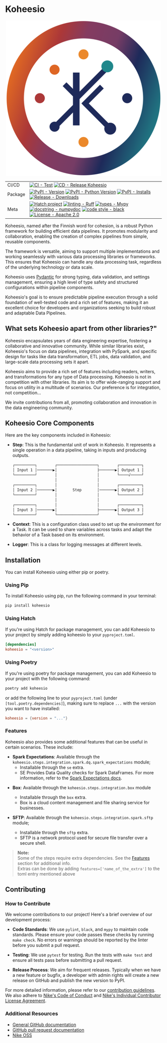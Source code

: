 # Koheesio

<div align="center">

<img src="https://raw.githubusercontent.com/Nike-Inc/koheesio/main/docs/assets/logo_koheesio.svg" alt="Koheesio logo" width="500" role="img">
</div>

|         |                                                                                                                                                                                                                                                                                                                                                                                                                                                                                                                                                                                                                                                                                                                                                     |
|---------|-----------------------------------------------------------------------------------------------------------------------------------------------------------------------------------------------------------------------------------------------------------------------------------------------------------------------------------------------------------------------------------------------------------------------------------------------------------------------------------------------------------------------------------------------------------------------------------------------------------------------------------------------------------------------------------------------------------------------------------------------------|
| CI/CD   | [![CI - Test](https://github.com/Nike-Inc/koheesio/actions/workflows/test.yaml/badge.svg)](https://github.com/Nike-Inc/koheesio/actions/workflows/test.yaml) [![CD - Release Koheesio](https://github.com/Nike-Inc/koheesio/actions/workflows/release.yml/badge.svg)](https://github.com/Nike-Inc/koheesio/actions/workflows/release.yml)                                                                                                                                                                                                                                                                                                                                                                                                 |
| Package | [![PyPI - Version](https://img.shields.io/pypi/v/koheesio.svg?logo=pypi&label=PyPI&logoColor=gold)](https://pypi.org/project/koheesio/) [![PyPI - Python Version](https://img.shields.io/pypi/pyversions/koheesio.svg?logo=python&label=Python&logoColor=gold)](https://pypi.org/project/koheesio/) [![PyPI - Installs](https://img.shields.io/pypi/dm/koheesio.svg?color=blue&label=Installs&logo=pypi&logoColor=gold)](https://pypi.org/project/koheesio/) [![Release - Downloads](https://img.shields.io/github/downloads/Nike-Inc/koheesio/total?label=Downloads)](https://github.com/Nike-Inc/koheesio/releases)                                                                                                                               |
| Meta    | [![Hatch project](https://img.shields.io/badge/%F0%9F%A5%9A-Hatch-4051b5.svg)](https://github.com/pypa/hatch) [![linting - Ruff](https://img.shields.io/endpoint?url=https://raw.githubusercontent.com/astral-sh/ruff/main/assets/badge/v2.json)](https://github.com/astral-sh/ruff) [![types - Mypy](https://img.shields.io/badge/types-Mypy-blue.svg)](https://github.com/python/mypy) [![docstring - numpydoc](https://img.shields.io/badge/docstring-numpydoc-blue)](https://numpydoc.readthedocs.io/en/latest/format.html) [![code style - black](https://img.shields.io/badge/code%20style-black-000000.svg)](https://github.com/psf/black) [![License - Apache 2.0](https://img.shields.io/github/license/Nike-Inc/koheesio)](LICENSE.txt) |

Koheesio, named after the Finnish word for cohesion, is a robust Python framework for building efficient data pipelines.
It promotes modularity and collaboration, enabling the creation of complex pipelines from simple, reusable components.

The framework is versatile, aiming to support multiple implementations and working seamlessly with various data
processing libraries or frameworks. This ensures that Koheesio can handle any data processing task, regardless of the
underlying technology or data scale.

Koheesio uses [Pydantic] for strong typing, data validation, and settings management, ensuring a high level of type
safety and structured configurations within pipeline components.

[Pydantic]: docs/includes/glossary.md#pydantic

Koheesio's goal is to ensure predictable pipeline execution through a solid foundation of well-tested code and a rich
set of features, making it an excellent choice for developers and organizations seeking to build robust and adaptable
Data Pipelines.

## What sets Koheesio apart from other libraries?"

Koheesio encapsulates years of data engineering expertise, fostering a collaborative and innovative community. While
similar libraries exist, Koheesio's focus on data pipelines, integration with PySpark, and specific design for tasks
like data transformation, ETL jobs, data validation, and large-scale data processing sets it apart.
  
Koheesio aims to provide a rich set of features including readers, writers, and transformations for any type of Data
processing. Koheesio is not in competition with other libraries. Its aim is to offer wide-ranging support and focus
on utility in a multitude of scenarios. Our preference is for integration, not competition...

We invite contributions from all, promoting collaboration and innovation in the data engineering community.

## Koheesio Core Components

Here are the key components included in Koheesio:

- __Step__: This is the fundamental unit of work in Koheesio. It represents a single operation in a data pipeline,
  taking in inputs and producing outputs.

    ```text
    ┌─────────┐        ┌──────────────────┐        ┌──────────┐
    │ Input 1 │───────▶│                  ├───────▶│ Output 1 │
    └─────────┘        │                  │        └────√─────┘
                       │                  │
    ┌─────────┐        │                  │        ┌──────────┐
    │ Input 2 │───────▶│       Step       │───────▶│ Output 2 │
    └─────────┘        │                  │        └──────────┘
                       │                  │
    ┌─────────┐        │                  │        ┌──────────┐
    │ Input 3 │───────▶│                  ├───────▶│ Output 3 │
    └─────────┘        └──────────────────┘        └──────────┘
    ```

- __Context__: This is a configuration class used to set up the environment for a Task. It can be used to share
variables across tasks and adapt the behavior of a Task based on its environment.
- __Logger__: This is a class for logging messages at different levels.

## Installation

You can install Koheesio using either pip or poetry.

### Using Pip

To install Koheesio using pip, run the following command in your terminal:

```bash
pip install koheesio
```

### Using Hatch

If you're using Hatch for package management, you can add Koheesio to your project by simply adding koheesio to your
`pyproject.toml`.
  
  ```toml
  [dependencies]
  koheesio = "<version>"
  ```

### Using Poetry

If you're using poetry for package management, you can add Koheesio to your project with the following command:

```bash
poetry add koheesio
```

or add the following line to your `pyproject.toml` (under `[tool.poetry.dependencies]`), making sure to replace `...` with the version you want to have installed:

```toml
koheesio = {version = "..."}
```

### Features

Koheesio also provides some additional features that can be useful in certain scenarios. These include:

- __Spark Expectations__: Available through the `koheesio.steps.integration.spark.dq.spark_expectations` module;
  - Installable through the `se` extra.
  - SE Provides Data Quality checks for Spark DataFrames. For more information, refer to the [Spark Expectations docs](https://engineering.nike.com/spark-expectations).

[//]: # (- **Brickflow:** Available through the `koheesio.steps.integration.workflow` module; installable through the `bf` extra.)
[//]: # (    - Brickflow is a workflow orchestration tool that allows you to define and execute workflows in a declarative way.)
[//]: # (    - For more information, refer to the [Brickflow docs]&#40;https://engineering.nike.com/brickflow&#41;)

- __Box__: Available through the `koheesio.steps.integration.box` module
  - Installable through the `box` extra.
  - Box is a cloud content management and file sharing service for businesses.

- __SFTP__: Available through the `koheesio.steps.integration.spark.sftp` module;
  - Installable through the `sftp` extra.
  - SFTP is a network protocol used for secure file transfer over a secure shell.

> __Note:__  
> Some of the steps require extra dependencies. See the [Features](#features) section for additional info.  
> Extras can be done by adding `features=['name_of_the_extra']` to the toml entry mentioned above

## Contributing

### How to Contribute

We welcome contributions to our project! Here's a brief overview of our development process:

- __Code Standards__: We use `pylint`, `black`, and `mypy` to maintain code standards. Please ensure your code passes these checks by running `make check`. No errors or warnings should be reported by the linter before you submit a pull request.

- __Testing__: We use `pytest` for testing. Run the tests with `make test` and ensure all tests pass before submitting a pull request.

- __Release Process__: We aim for frequent releases. Typically when we have a new feature or bugfix, a developer with
  admin rights will create a new release on GitHub and publish the new version to PyPI.

For more detailed information, please refer to our [contribution guidelines](./docs/contribute.md). We also adhere to
[Nike's Code of Conduct](https://github.com/Nike-Inc/nike-inc.github.io/blob/master/CONDUCT.md) and [Nike's Individual Contributor License Agreement](https://www.clahub.com/agreements/Nike-Inc/fastbreak).

### Additional Resources

- [General GitHub documentation](https://help.github.com/)
- [GitHub pull request documentation](https://help.github.com/send-pull-requests/)
- [Nike OSS](https://nike-inc.github.io/)
